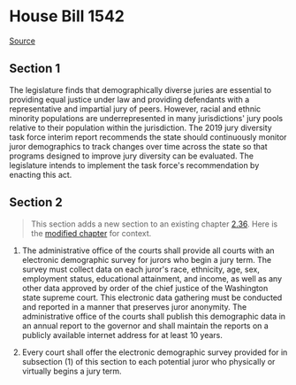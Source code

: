 # House Bill 1542

[Source](http://lawfilesext.leg.wa.gov/biennium/2021-22/Pdf/Bills/House%20Bills/1542.pdf)
## Section 1
The legislature finds that demographically diverse juries are essential to providing equal justice under law and providing defendants with a representative and impartial jury of peers. However, racial and ethnic minority populations are underrepresented in many jurisdictions' jury pools relative to their population within the jurisdiction. The 2019 jury diversity task force interim report recommends the state should continuously monitor juror demographics to track changes over time across the state so that programs designed to improve jury diversity can be evaluated. The legislature intends to implement the task force's recommendation by enacting this act.


## Section 2
> This section adds a new section to an existing chapter [2.36](/rcw/02_courts_of_record/2.36_juries.md). Here is the [modified chapter](rcw/02_courts_of_record/2.36_juries.md) for context.

1. The administrative office of the courts shall provide all courts with an electronic demographic survey for jurors who begin a jury term. The survey must collect data on each juror's race, ethnicity, age, sex, employment status, educational attainment, and income, as well as any other data approved by order of the chief justice of the Washington state supreme court. This electronic data gathering must be conducted and reported in a manner that preserves juror anonymity. The administrative office of the courts shall publish this demographic data in an annual report to the governor and shall maintain the reports on a publicly available internet address for at least 10 years.

2. Every court shall offer the electronic demographic survey provided for in subsection (1) of this section to each potential juror who physically or virtually begins a jury term.

